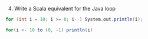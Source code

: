 4. Write a Scala equivalent for the Java loop
```scala
for (int i = 10; i >= 0; i--) System.out.println(i);
```

```scala
for(i <- 10 to (0, -1) println(i)
```
